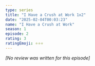 ```yaml
---
type: series
title: "I Have a Crush at Work 1x2"
date: "2025-02-04T00:03:23"
name: "I Have a Crush at Work"
season: 1
episode: 2
rating: 3
ratingEmoji: ⭐️⭐️⭐️
---
```


*[No review was written for this episode]*
